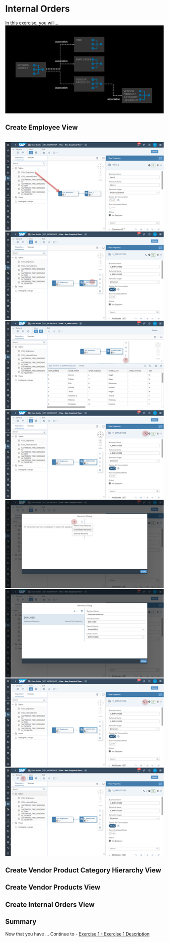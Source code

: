 # Internal Orders

In this exercise, you will...
<br>![](/exercises/ex4/images/InternalOrders.png)

## Create Employee View

<br>![](/exercises/ex4/images/create_employee_dimension_02.png)
<br>![](/exercises/ex4/images/create_employee_dimension_03.png)
<br>![](/exercises/ex4/images/create_employee_dimension_10.png)
<br>![](/exercises/ex4/images/create_employee_dimension_04.png)
<br>![](/exercises/ex4/images/create_employee_dimension_05.png)
<br>![](/exercises/ex4/images/create_employee_dimension_06.png)
<br>![](/exercises/ex4/images/create_employee_dimension_07.png)
<br>![](/exercises/ex4/images/create_employee_dimension_08.png)

## Create Vendor Product Category Hierarchy View

## Create Vendor Products View

## Create Internal Orders View


## Summary

Now that you have ... 
Continue to - [Exercise 1 - Exercise 1 Description](../ex1/README.md)

